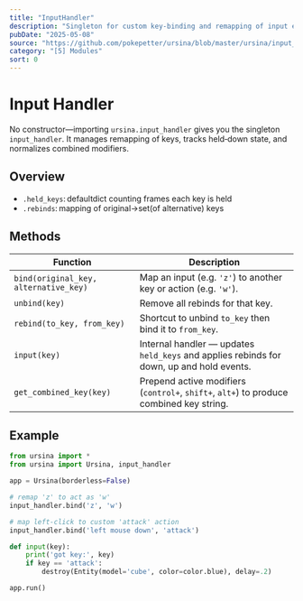 ```yaml
---
title: "InputHandler"
description: "Singleton for custom key‑binding and remapping of input events, with support for held‑key state and combined modifiers."
pubDate: "2025-05-08"
source: "https://github.com/pokepetter/ursina/blob/master/ursina/input_handler.py"
category: "[5] Modules"
sort: 0
---
```


# Input Handler

No constructor—importing `ursina.input_handler` gives you the singleton `input_handler`. It manages remapping of keys, tracks held‑down state, and normalizes combined modifiers.

## Overview

- `.held_keys`: defaultdict counting frames each key is held  
- `.rebinds`: mapping of original→set(of alternative) keys  

## Methods

| Function                                | Description                                                                                       |
|-----------------------------------------|---------------------------------------------------------------------------------------------------|
| `bind(original_key, alternative_key)`   | Map an input (e.g. `'z'`) to another key or action (e.g. `'w'`).                                   |
| `unbind(key)`                          | Remove all rebinds for that key.                                                                  |
| `rebind(to_key, from_key)`             | Shortcut to unbind `to_key` then bind it to `from_key`.                                           |
| `input(key)`                           | Internal handler — updates `held_keys` and applies rebinds for down, up and hold events.           |
| `get_combined_key(key)`                | Prepend active modifiers (`control+`, `shift+`, `alt+`) to produce combined key string.            |

## Example

```python
from ursina import *
from ursina import Ursina, input_handler

app = Ursina(borderless=False)

# remap 'z' to act as 'w'
input_handler.bind('z', 'w')

# map left‑click to custom 'attack' action
input_handler.bind('left mouse down', 'attack')

def input(key):
    print('got key:', key)
    if key == 'attack':
        destroy(Entity(model='cube', color=color.blue), delay=.2)

app.run()
